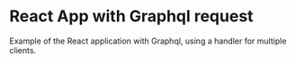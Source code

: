 # React App with Graphql request

Example of the React application with Graphql, using a handler for multiple clients.